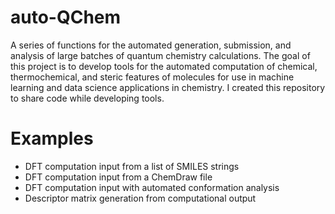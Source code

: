 # auto-QChem

A series of functions for the automated generation, submission, and analysis of large batches of quantum chemistry calculations. The goal of this project is to develop tools for the automated computation of chemical, thermochemical, and steric features of molecules for use in machine learning and data science applications in chemistry. I created this repository to share code while developing tools.

# Examples
- DFT computation input from a list of SMILES strings
- DFT computation input from a ChemDraw file
- DFT computation input with automated conformation analysis
- Descriptor matrix generation from computational output